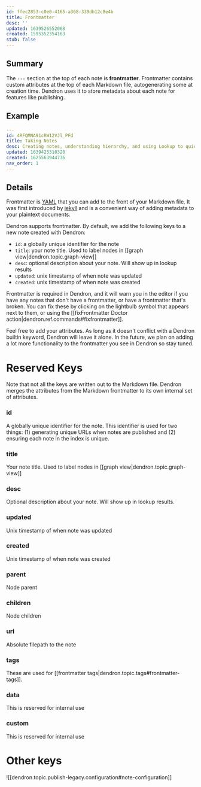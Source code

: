 ```yaml
---
id: ffec2853-c0e0-4165-a368-339db12c8e4b
title: Frontmatter
desc: ''
updated: 1639526552068
created: 1595352354163
stub: false
---
```


## Summary

The `---` section at the top of each note is **frontmatter**. Frontmatter contains custom attributes at the top of each Markdown file, autogenerating some at creation time. Dendron uses it to store metadata about each note for features like publishing.

## Example

```yaml
---
id: 4RFQMNA91cRW12VJl_PFd
title: Taking Notes
desc: Creating notes, understanding hierarchy, and using Lookup to quickly find your notes
updated: 1639425310320
created: 1625563944736
nav_order: 1
---
```

## Details

Frontmatter is [YAML](https://yaml.org/) that you can add to the front of your Markdown file. It was first introduced by [jekyll](https://jekyllrb.com/docs/front-matter/) and is a convenient way of adding metadata to your plaintext documents.

Dendron supports frontmatter. By default, we add the following keys to a new note created with Dendron:

-   `id`: a globally unique identifier for the note
-   `title`: your note title. Used to label nodes in [[graph view|dendron.topic.graph-view]]
-   `desc`: optional description about your note. Will show up in lookup results
-   `updated`: unix timestamp of when note was updated
-   `created`: unix timestamp of when note was created

Frontmatter is required in Dendron, and it will warn you in the editor if you
have any notes that don't have a frontmatter, or have a frontmatter that's
broken. You can fix these by clicking on the lightbulb symbol that appears next to them, or using the [[fixFrontmatter Doctor action|dendron.ref.commands#fixfrontmatter]].

Feel free to add your attributes. As long as it doesn't conflict with a Dendron builtin keyword, Dendron will leave it alone. In the future, we plan on adding a lot more functionality to the frontmatter you see in Dendron so stay tuned.

# Reserved Keys

Note that not all the keys are written out to the Markdown file. Dendron merges the attributes from the Markdown frontmatter to its own internal set of attributes.

### id

A globally unique identifier for the note. This identifier is used for two things: (1) generating unique URLs when notes are published and (2) ensuring each note in the index is unique.

### title

Your note title. Used to label nodes in [[graph view|dendron.topic.graph-view]]

### desc

Optional description about your note. Will show up in lookup results.

### updated

Unix timestamp of when note was updated

### created

Unix timestamp of when note was created

### parent

Node parent

### children

Node children

### uri

Absolute filepath to the note

### tags

These are used for [[frontmatter tags|dendron.topic.tags#frontmatter-tags]].

### data

This is reserved for internal use

### custom

This is reserved for internal use

# Other keys

![[dendron.topic.publish-legacy.configuration#note-configuration]]
